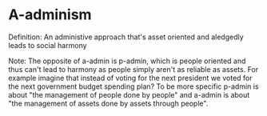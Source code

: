 # A-adminism

Definition: An administive approach that's asset oriented and aledgedly leads to social harmony

Note: The opposite of a-admin is p-admin, which is people oriented and thus can't lead to harmony as people simply aren't as reliable as assets. For example imagine that instead of voting for the next president we voted for the next government budget spending plan? To be more specific p-admin is about "the management of people done by people" and a-admin is about "the management of assets done by assets through people".
